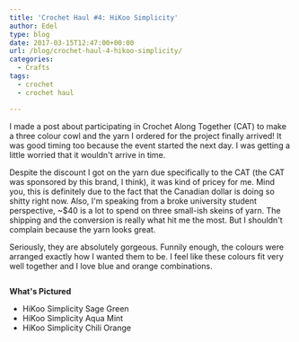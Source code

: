```yaml
---
title: 'Crochet Haul #4: HiKoo Simplicity'
author: Edel
type: blog
date: 2017-03-15T12:47:00+00:00
url: /blog/crochet-haul-4-hikoo-simplicity/
categories:
  - Crafts
tags:
  - crochet
  - crochet haul

---
```

I made a post about participating in <a hef="http://edelgrace.me/blog/crochet/crochet-along-together-1-easy-as-1-2-3-cowl-part-1/">Crochet Along Together (CAT)</a> to make a three colour cowl and the yarn I ordered for the project finally arrived! It was good timing too because the event started the next day. I was getting a little worried that it wouldn't arrive in time.

Despite the discount I got on the yarn due specifically to the CAT (the CAT was sponsored by this brand, I think), it was kind of pricey for me. Mind you, this is definitely due to the fact that the Canadian dollar is doing so shitty right now. Also, I'm speaking from a broke university student perspective, ~$40 is a lot to spend on three small-ish skeins of yarn. The shipping and the conversion is really what hit me the most. But I shouldn't complain because the yarn looks great.

Seriously, they are absolutely gorgeous. Funnily enough, the colours were arranged exactly how I wanted them to be. I feel like these colours fit very well together and I love blue and orange combinations.

<img data-attachment-id="283" data-permalink="http://edelgrace.me/blog/crochet/crochet-haul-4-hikoo-simplicity/attachment/20170301_182736/" data-orig-file="https://i1.wp.com/edelgrace.me/blog/wp-content/uploads/2017/03/20170301_182736.jpg?fit=3264%2C1836" data-orig-size="3264,1836" data-comments-opened="1" data-image-meta="{&quot;aperture&quot;:&quot;2.4&quot;,&quot;credit&quot;:&quot;&quot;,&quot;camera&quot;:&quot;LG-K210&quot;,&quot;caption&quot;:&quot;&quot;,&quot;created_timestamp&quot;:&quot;1488392856&quot;,&quot;copyright&quot;:&quot;&quot;,&quot;focal_length&quot;:&quot;3.18&quot;,&quot;iso&quot;:&quot;250&quot;,&quot;shutter_speed&quot;:&quot;0&quot;,&quot;title&quot;:&quot;&quot;,&quot;orientation&quot;:&quot;1&quot;}" data-image-title="20170301_182736" data-image-description="" data-medium-file="https://i1.wp.com/edelgrace.me/blog/wp-content/uploads/2017/03/20170301_182736.jpg?fit=300%2C169" data-large-file="https://i1.wp.com/edelgrace.me/blog/wp-content/uploads/2017/03/20170301_182736.jpg?fit=663%2C373" src="https://i1.wp.com/edelgrace.me/blog/wp-content/uploads/2017/03/20170301_182736.jpg?resize=663%2C373" alt="" class="alignnone size-full wp-image-283" srcset="https://i1.wp.com/edelgrace.me/blog/wp-content/uploads/2017/03/20170301_182736.jpg?w=3264 3264w, https://i1.wp.com/edelgrace.me/blog/wp-content/uploads/2017/03/20170301_182736.jpg?resize=300%2C169 300w, https://i1.wp.com/edelgrace.me/blog/wp-content/uploads/2017/03/20170301_182736.jpg?resize=768%2C432 768w, https://i1.wp.com/edelgrace.me/blog/wp-content/uploads/2017/03/20170301_182736.jpg?resize=1024%2C576 1024w, https://i1.wp.com/edelgrace.me/blog/wp-content/uploads/2017/03/20170301_182736.jpg?resize=982%2C552 982w, https://i1.wp.com/edelgrace.me/blog/wp-content/uploads/2017/03/20170301_182736.jpg?resize=400%2C225 400w, https://i1.wp.com/edelgrace.me/blog/wp-content/uploads/2017/03/20170301_182736.jpg?w=1326 1326w, https://i1.wp.com/edelgrace.me/blog/wp-content/uploads/2017/03/20170301_182736.jpg?w=1989 1989w" sizes="(max-width: 663px) 100vw, 663px" data-recalc-dims="1" />

**What's Pictured**

  * HiKoo Simplicity Sage Green
  * HiKoo Simplicity Aqua Mint
  * HiKoo Simplicity Chili Orange